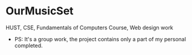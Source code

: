 # OurMusicSet
HUST, CSE, Fundamentals of Computers Course, Web design work
* PS: It's a group work, the project contains only a part of my personal completed.
